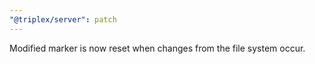 ```yaml
---
"@triplex/server": patch
---
```


Modified marker is now reset when changes from the file system occur.
